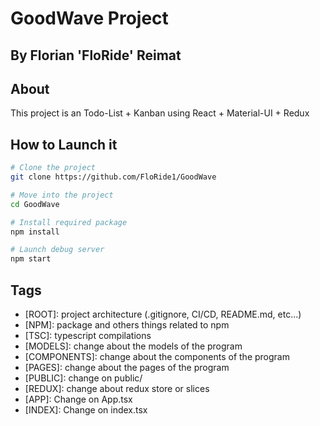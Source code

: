 # GoodWave Project

## By Florian 'FloRide' Reimat

## About

This project is an Todo-List + Kanban using React + Material-UI + Redux

## How to Launch it

```bash
# Clone the project
git clone https://github.com/FloRide1/GoodWave

# Move into the project
cd GoodWave

# Install required package
npm install

# Launch debug server
npm start
```

## Tags

- [ROOT]: project architecture (.gitignore, CI/CD, README.md, etc...)
- [NPM]: package and others things related to npm
- [TSC]: typescript compilations
- [MODELS]: change about the models of the program
- [COMPONENTS]: change about the components of the program
- [PAGES]: change about the pages of the program
- [PUBLIC]: change on public/
- [REDUX]: change about redux store or slices
- [APP]: Change on App.tsx
- [INDEX]: Change on index.tsx
